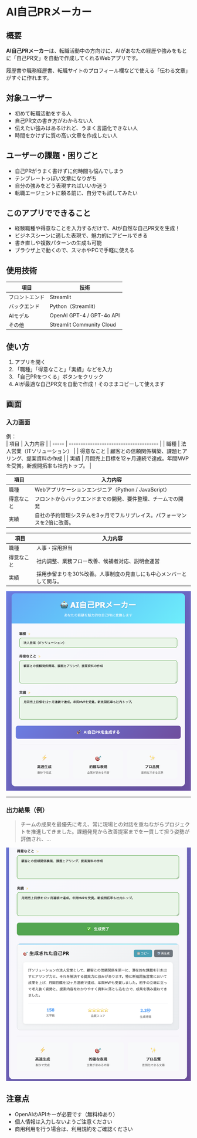 # AI自己PRメーカー

## 概要

**AI自己PRメーカー**は、転職活動中の方向けに、AIがあなたの経歴や強みをもとに「自己PR文」を自動で作成してくれるWebアプリです。

履歴書や職務経歴書、転職サイトのプロフィール欄などで使える「伝わる文章」がすぐに作れます。

## 対象ユーザー

- 初めて転職活動をする人
- 自己PR文の書き方がわからない人
- 伝えたい強みはあるけれど、うまく言語化できない人
- 時間をかけずに質の高い文章を作成したい人


## ユーザーの課題・困りごと

- 自己PRがうまく書けずに何時間も悩んでしまう
- テンプレートっぽい文章になりがち
- 自分の強みをどう表現すればいいか迷う
- 転職エージェントに頼る前に、自分でも試してみたい


## このアプリでできること

- 経験職種や得意なことを入力するだけで、AIが自然な自己PR文を生成！
- ビジネスシーンに適した表現で、魅力的にアピールできる
- 書き直しや複数パターンの生成も可能
- ブラウザ上で動くので、スマホやPCで手軽に使える


## 使用技術

| 項目         | 技術                             |
|--------------|----------------------------------|
| フロントエンド | Streamlit |
| バックエンド   | Python（Streamlit）   |
| AIモデル      | OpenAI GPT-4 / GPT-4o API        |
| その他        | Streamlit Community Cloud |


## 使い方

1. アプリを開く  
2. 「職種」「得意なこと」「実績」などを入力  
3. 「自己PRをつくる」ボタンをクリック  
4. AIが最適な自己PR文を自動で作成！そのままコピーして使えます


## 画面

### 入力画面  
例：  
| 項目    | 入力内容                                   |
| ----- | -------------------------------------- |
| 職種    | 法人営業（ITソリューション）                        |
| 得意なこと | 顧客との信頼関係構築、課題ヒアリング、提案資料の作成             |
| 実績    | 月間売上目標を12ヶ月連続で達成。年間MVPを受賞。新規開拓率も社内トップ。 |

| 項目    | 入力内容                                   |
| ----- | -------------------------------------- |
| 職種    | Webアプリケーションエンジニア（Python / JavaScript）  |
| 得意なこと | フロントからバックエンドまでの開発、要件整理、チームでの開発         |
| 実績    | 自社の予約管理システムを3ヶ月でフルリプレイス。パフォーマンスを2倍に改善。 |

| 項目    | 入力内容                                |
| ----- | ----------------------------------- |
| 職種    | 人事・採用担当                             |
| 得意なこと | 社内調整、業務フロー改善、候補者対応、説明会運営            |
| 実績    | 採用歩留まりを30%改善。人事制度の見直しにも中心メンバーとして関与。 |

 
![input-screen](./screenshots/input.png)

---

### 出力結果（例）  
> チームの成果を最優先に考え、常に現場との対話を重ねながらプロジェクトを推進してきました。課題発見から改善提案までを一貫して担う姿勢が評価され、...

![output-screen](./screenshots/output.png)



## 注意点

- OpenAIのAPIキーが必要です（無料枠あり）
- 個人情報は入力しないようご注意ください
- 商用利用を行う場合は、利用規約をご確認ください


